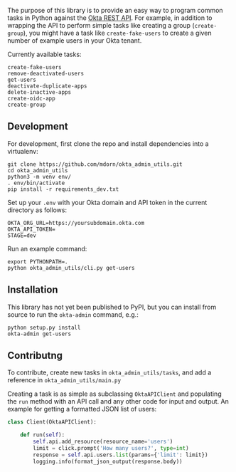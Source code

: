 The purpose of this library is to provide an easy way to program common tasks in Python against the [Okta REST API](https://developer.okta.com/docs/reference/). For example, in addition to wrapping the API to perform simple tasks like creating a group (`create-group`), you might have a task like `create-fake-users` to create a given number of example users in your Okta tenant.

Currently available tasks:

```
create-fake-users
remove-deactivated-users
get-users
deactivate-duplicate-apps
delete-inactive-apps
create-oidc-app
create-group
```

## Development

For development, first clone the repo and install dependencies into a virtualenv:

    git clone https://github.com/mdorn/okta_admin_utils.git
    cd okta_admin_utils
    python3 -m venv env/
    . env/bin/activate
    pip install -r requirements_dev.txt

Set up your `.env` with your Okta domain and API token in the current directory as follows:

    OKTA_ORG_URL=https://yoursubdomain.okta.com
    OKTA_API_TOKEN=
    STAGE=dev

Run an example command:

    export PYTHONPATH=.
    python okta_admin_utils/cli.py get-users

## Installation

This library has not yet been published to PyPI, but you can install from source to run the `okta-admin` command, e.g.:

    python setup.py install
    okta-admin get-users

## Contributng

To contribute, create new tasks in `okta_admin_utils/tasks`, and add a reference in `okta_admin_utils/main.py`

Creating a task is as simple as subclassing `OktaAPIClient` and populating the `run` method with an API call and any other code for input and output. An example for getting a formatted JSON list of users:

```python
class Client(OktaAPIClient):

    def run(self):
        self.api.add_resource(resource_name='users')
        limit = click.prompt('How many users?', type=int)
        response = self.api.users.list(params={'limit': limit})
        logging.info(format_json_output(response.body))
```
